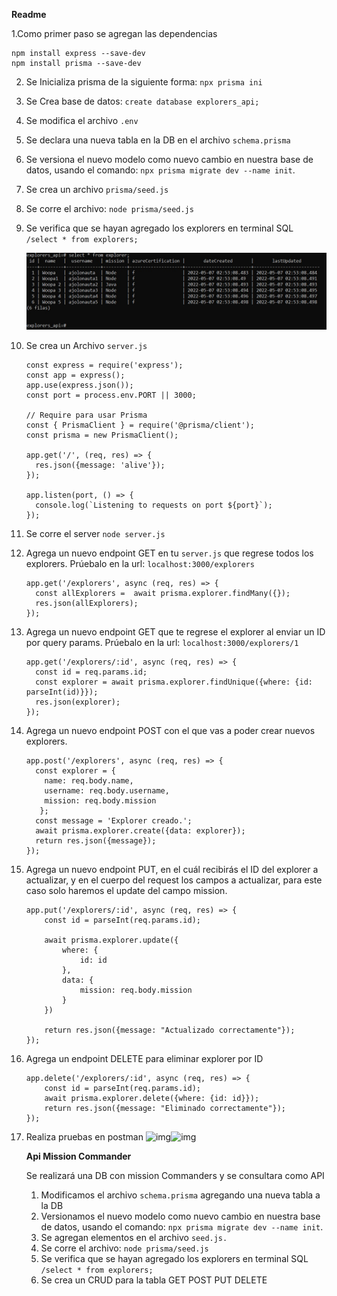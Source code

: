 **Readme**

 1.Como primer paso se agregan las dependencias

```
npm install express --save-dev
npm install prisma --save-dev
```

2. Se Inicializa prisma de la siguiente forma: `npx prisma ini`
3. Se Crea base de datos: `create database explorers_api;`
4. Se modifica el archivo `.env`
5. Se declara una nueva tabla en la DB en el archivo `schema.prisma`
6. Se versiona el nuevo modelo como nuevo cambio en nuestra base de datos, usando el comando: `npx prisma migrate dev --name init`.
7. Se crea un archivo `prisma/seed.js`
8. Se corre el archivo: `node prisma/seed.js`
9. Se verifica que se hayan agregado los explorers en terminal SQL `/select * from explorers;`

   ![img](image/Readme/1651892485361.png)
10. Se crea un Archivo `server.js`

    ```
    const express = require('express');
    const app = express();
    app.use(express.json());
    const port = process.env.PORT || 3000;

    // Require para usar Prisma
    const { PrismaClient } = require('@prisma/client');
    const prisma = new PrismaClient();

    app.get('/', (req, res) => {
      res.json({message: 'alive'});
    });

    app.listen(port, () => {
      console.log(`Listening to requests on port ${port}`);
    });
    ```
11. Se corre el server `node server.js`
12. Agrega un nuevo endpoint GET en tu `server.js` que regrese todos los explorers. Prúebalo en la url: `localhost:3000/explorers`

    ```
    app.get('/explorers', async (req, res) => {
      const allExplorers =  await prisma.explorer.findMany({});
      res.json(allExplorers);
    });
    ```
13. Agrega un nuevo endpoint GET que te regrese el explorer al enviar un ID por query params. Prúebalo en la url: `localhost:3000/explorers/1`

    ```
    app.get('/explorers/:id', async (req, res) => {
      const id = req.params.id;
      const explorer = await prisma.explorer.findUnique({where: {id: parseInt(id)}});
      res.json(explorer);
    });
    ```
14. Agrega un nuevo endpoint POST con el que vas a poder crear nuevos explorers.

    ```
    app.post('/explorers', async (req, res) => {
      const explorer = {
        name: req.body.name,
        username: req.body.username,
        mission: req.body.mission
       };
      const message = 'Explorer creado.';
      await prisma.explorer.create({data: explorer});
      return res.json({message});
    });
    ```
15. Agrega un nuevo endpoint PUT, en el cuál recibirás el ID del explorer a actualizar, y en el cuerpo del request los campos a actualizar, para este caso solo haremos el update del campo mission.

    ```
    app.put('/explorers/:id', async (req, res) => {
    	const id = parseInt(req.params.id);

    	await prisma.explorer.update({
    		where: {
    			id: id
    		},
    		data: {
    			mission: req.body.mission
    		}
    	})

    	return res.json({message: "Actualizado correctamente"});
    });
    ```
16. Agrega un endpoint DELETE para eliminar explorer por ID

    ```
    app.delete('/explorers/:id', async (req, res) => {
    	const id = parseInt(req.params.id);
    	await prisma.explorer.delete({where: {id: id}});
    	return res.json({message: "Eliminado correctamente"});
    });
    ```
17. Realiza pruebas en postman ![img](image/Readme/1651949387810.png)![img](image/Readme/1651949372992.png)

    **Api Mission Commander**

    Se realizará una DB con mission Commanders y se consultara como API

    1. Modificamos el archivo `schema.prisma` agregando una nueva tabla a la DB
    2. Versionamos el nuevo modelo como nuevo cambio en nuestra base de datos, usando el comando: `npx prisma migrate dev --name init`.
    3. Se agregan elementos en el archivo `seed.js.`
    4. Se corre el archivo: `node prisma/seed.js`
    5. Se verifica que se hayan agregado los explorers en terminal SQL `/select * from explorers;`
    6. Se crea un CRUD para la tabla GET POST PUT DELETE
